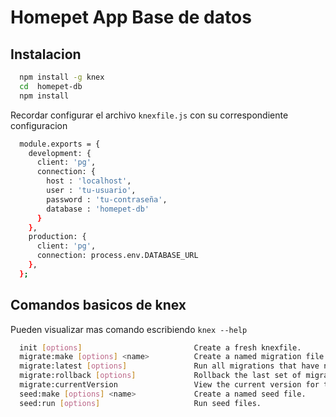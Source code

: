 # Homepet App Base de datos

## Instalacion 
```sh
  npm install -g knex
  cd  homepet-db
  npm install
```
Recordar configurar el archivo `knexfile.js` con su correspondiente configuracion

```sh
  module.exports = {
    development: {
      client: 'pg',
      connection: {
        host : 'localhost',
        user : 'tu-usuario',
        password : 'tu-contraseña',
        database : 'homepet-db'
      }
    },
    production: {
      client: 'pg',
      connection: process.env.DATABASE_URL
    },
  };


```

## Comandos basicos de knex

Pueden visualizar mas comando escribiendo `knex --help `

```sh
  init [options]                         Create a fresh knexfile.
  migrate:make [options] <name>          Create a named migration file.
  migrate:latest [options]               Run all migrations that have not yet been run.
  migrate:rollback [options]             Rollback the last set of migrations performed.
  migrate:currentVersion                 View the current version for the migration.
  seed:make [options] <name>             Create a named seed file.
  seed:run [options]                     Run seed files.

```